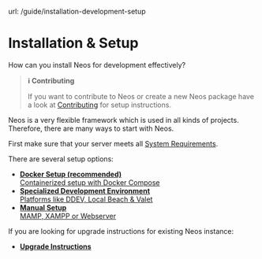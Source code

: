 url: /guide/installation-development-setup
# Installation & Setup

How can you install Neos for development effectively?

> **ℹ️ Contributing**
> 
> If you want to contribute to Neos or create a new Neos package have a look at [Contributing](/guide/contributing-to-neos) for setup instructions.

Neos is a very flexible framework which is used in all kinds of projects. Therefore, there are many ways to start with Neos. 

First make sure that your server meets all [System Requirements](/guide/installation-development-setup/system-requirements).

There are several setup options:

*   [**Docker Setup (recommended)**  
    Containerized setup with Docker Compose](/guide/installation-development-setup/docker-and-docker-compose-setup)
*   [**Specialized Development Environment**  
    Platforms like DDEV, Local Beach & Valet](/guide/installation-development-setup/ddev-local-beach)
*   [**Manual Setup**  
    MAMP, XAMPP or Webserver](/guide/installation-development-setup/manual-setup)

If you are looking for upgrade instructions for existing Neos instance:

*   [**Upgrade Instructions**](/api/upgrade-instructions)